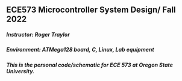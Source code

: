 ## ECE573 Microcontroller System Design/ Fall 2022
##### Instructor: Roger Traylor
##### Environment: ATMega128 board, C, Linux, Lab equipment
##### This is the personal code/schematic for ECE 573 at Oregon State University.
